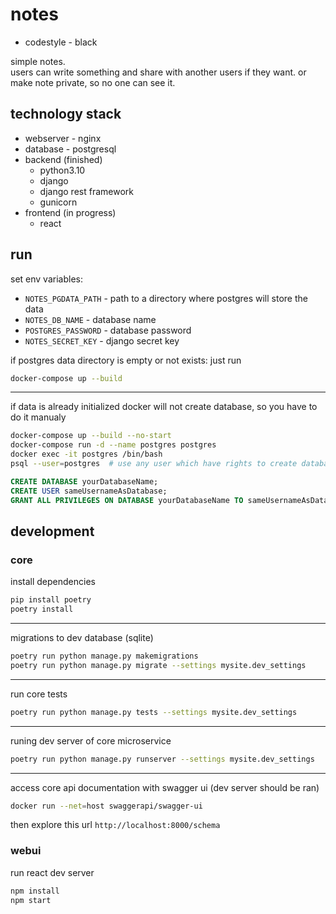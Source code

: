 # notes
- codestyle - black

simple notes.  
users can write something and share with another users if they want.
or make note private, so no one can see it.

## technology stack
- webserver - nginx
- database - postgresql
- backend (finished)
    - python3.10
    - django
    - django rest framework
    - gunicorn
- frontend (in progress)
    - react

## run
set env variables:
- `NOTES_PGDATA_PATH` - path to a directory where postgres will store the data
- `NOTES_DB_NAME` - database name
- `POSTGRES_PASSWORD` - database password
- `NOTES_SECRET_KEY` - django secret key

if postgres data directory is empty or not exists: just run
```bash
docker-compose up --build
```

---
if data is already initialized docker will not create database, so you have to do it manualy
```bash
docker-compose up --build --no-start
docker-compose run -d --name postgres postgres
docker exec -it postgres /bin/bash
psql --user=postgres  # use any user which have rights to create database and another user
```
```sql
CREATE DATABASE yourDatabaseName;
CREATE USER sameUsernameAsDatabase;
GRANT ALL PRIVILEGES ON DATABASE yourDatabaseName TO sameUsernameAsDatabase;
```

## development
### core
install dependencies
```bash
pip install poetry
poetry install
```

---
migrations to dev database (sqlite)
```bash
poetry run python manage.py makemigrations
poetry run python manage.py migrate --settings mysite.dev_settings
```

---
run core tests
```bash
poetry run python manage.py tests --settings mysite.dev_settings
```

---
runing dev server of core microservice
```bash
poetry run python manage.py runserver --settings mysite.dev_settings
```

---
access core api documentation with swagger ui (dev server should be ran)
```bash
docker run --net=host swaggerapi/swagger-ui
```
then explore this url `http://localhost:8000/schema`

### webui
run react dev server
```bash
npm install
npm start
```
